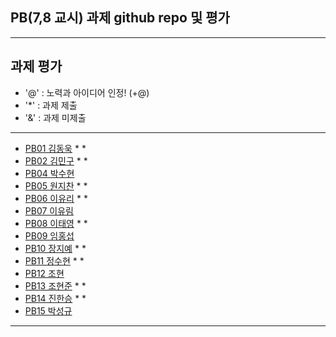 ## PB(7,8 교시) 과제 github repo 및 평가

---
## 과제 평가
- '@' : 노력과 아이디어 인정! (+@)
- '*' : 과제 제출 
- '&' : 과제 미제출 
---
- [PB01	김동욱](https://github.com/kkdw428/PB01A) * *
- [PB02	김민구](http://github.com/alsrn36533/PB02) * *
- [PB04	박수현]()
- [PB05	원지찬](https://github.com/dnjswlcks67/pb05) * *
- [PB06	이유리](https://github.com/ur020202/pb06) * *
- [PB07	이유림]()
- [PB08	이태영](http://github.com/youngman2914/pb08) * *
- [PB09	임홍섭]()
- [PB10	장지예](https://github.com/jangjiye20/pb10b) * *
- [PB11	정수현](https://github.com/jungsh210/PB11) * *
- [PB12	 조현]()
- [PB13	조현준](https://github.com/karosu12/pb13b) * *
- [PB14	진한승](https://github.com/imseung2/pb14-) * *
- [PB15	박성규]()
---
